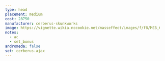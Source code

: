 ```yaml
---
type: head
placement: medium
cost: 28750
manufacturer: cerberus-skunkworks
image: https://vignette.wikia.nocookie.net/masseffect/images/f/f8/ME3_Cerberus_Ajax_Armor.png/revision/latest?cb=20121123062420
notes:
  - ac
  - set_bonus
andromeda: false
set: cerberus-ajax
---
```

